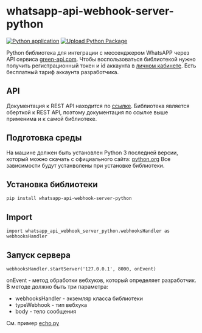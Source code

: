 # whatsapp-api-webhook-server-python

[![Python application](https://github.com/green-api/whatsapp-api-webhook-server-python/actions/workflows/python-app.yml/badge.svg?branch=master)](https://github.com/green-api/whatsapp-api-webhook-server-python/actions/workflows/python-app.yml)
[![Upload Python Package](https://github.com/green-api/whatsapp-api-webhook-server-python/actions/workflows/python-publish.yml/badge.svg)](https://github.com/green-api/whatsapp-api-webhook-server-python/actions/workflows/python-publish.yml)

Python библиотека для интеграции с мессенджером WhatsAPP через API сервиса [green-api.com](https://green-api.com). Чтобы воспользоваться библиотекой нужно получить регистрационный токен и id аккаунта в [личном кабинете](https://console.green-api.com). Есть бесплатный тариф аккаунта разработчика.

## API

Документация к REST API находится по [ссылке](https://green-api.com/docs/api/). Библиотека является оберткой к REST API, поэтому документация по ссылке выше применима и к самой библиотеке.

## Подготовка среды

На машине должен быть установлен Python 3 последней версии, который можно скачать 
с официального сайта: [python.org](https://www.python.org/downloads/)
Все зависимости будут устанволены при установке библиотеки.

## Установка библиотеки

```
pip install whatsapp-api-webhook-server-python
```

## Import 

```
import whatsapp_api_webhook_server_python.webhooksHandler as webhooksHandler
```

## Запуск сервера

```
webhooksHandler.startServer('127.0.0.1', 8000, onEvent)
```

onEvent - метод обработки вебхуков, который определяет разработчик.
В методе должно быть три параметра:
- webhooksHandler - экземляр класса библиотеки
- typeWebhook - тип вебхука
- body - тело сообщения

См. пример [echo.py](https://github.com/green-api/whatsapp-api-webhook-server-python/blob/master/examples/echo.py)
